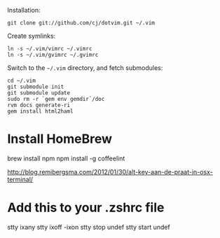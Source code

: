 Installation:

    git clone git://github.com/cj/dotvim.git ~/.vim

Create symlinks:

    ln -s ~/.vim/vimrc ~/.vimrc
    ln -s ~/.vim/gvimrc ~/.gvimrc

Switch to the `~/.vim` directory, and fetch submodules:

    cd ~/.vim
    git submodule init
    git submodule update
    sudo rm -r `gem env gemdir`/doc
    rvm docs generate-ri
    gem install html2haml

# Install HomeBrew
brew install npm
npm install -g coffeelint

http://blog.remibergsma.com/2012/01/30/alt-key-aan-de-praat-in-osx-terminal/

# Add this to your .zshrc file
stty ixany
stty ixoff -ixon
stty stop undef
stty start undef
